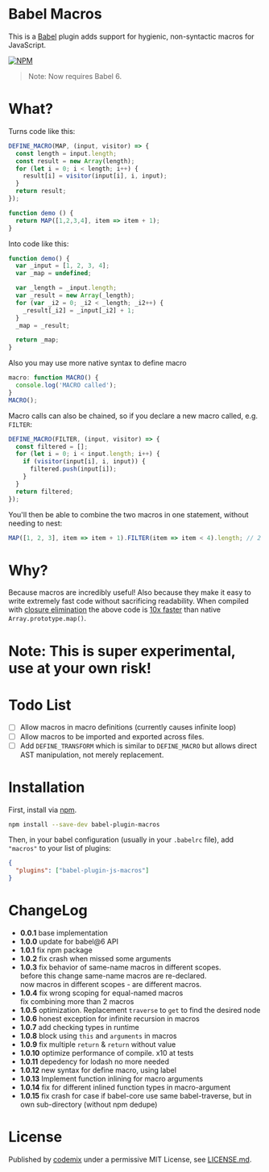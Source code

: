 # Babel Macros

This is a [Babel](https://babeljs.io/) plugin adds support for hygienic, non-syntactic macros for JavaScript.

[![NPM](https://nodei.co/npm-dl/babel-plugin-js-macros.png?months=1)](https://nodei.co/npm/babel-plugin-js-macros/)

> Note: Now requires Babel 6.

# What?

Turns code like this:
```js
DEFINE_MACRO(MAP, (input, visitor) => {
  const length = input.length;
  const result = new Array(length);
  for (let i = 0; i < length; i++) {
    result[i] = visitor(input[i], i, input);
  }
  return result;
});

function demo () {
  return MAP([1,2,3,4], item => item + 1);
}
```
Into code like this:
```js
function demo() {
  var _input = [1, 2, 3, 4];
  var _map = undefined;

  var _length = _input.length;
  var _result = new Array(_length);
  for (var _i2 = 0; _i2 < _length; _i2++) {
    _result[_i2] = _input[_i2] + 1;
  }
  _map = _result;

  return _map;
}
```

Also you may use more native syntax to define macro
```js
macro: function MACRO() {
  console.log('MACRO called');
}
MACRO();
```

Macro calls can also be chained, so if you declare a new macro called, e.g. `FILTER`:

```js
DEFINE_MACRO(FILTER, (input, visitor) => {
  const filtered = [];
  for (let i = 0; i < input.length; i++) {
    if (visitor(input[i], i, input)) {
      filtered.push(input[i]);
    }
  }
  return filtered;
});
```

You'll then be able to combine the two macros in one statement, without needing to nest:
```js
MAP([1, 2, 3], item => item + 1).FILTER(item => item < 4).length; // 2
```

# Why?

Because macros are incredibly useful! Also because they make it easy to write extremely fast code without sacrificing readability. When compiled with [closure elimination](https://github.com/codemix/babel-plugin-closure-elimination) the above code is [10x faster](http://jsperf.com/macros-vs-functions) than native `Array.prototype.map()`.

# Note: This is super experimental, use at your own risk!

# Todo List

- [ ] Allow macros in macro definitions (currently causes infinite loop)
- [ ] Allow macros to be imported and exported across files.
- [ ] Add `DEFINE_TRANSFORM` which is similar to `DEFINE_MACRO` but allows direct AST manipulation, not merely replacement.

# Installation

First, install via [npm](https://npmjs.org/package/babel-plugin-macros).
```sh
npm install --save-dev babel-plugin-macros
```
Then, in your babel configuration (usually in your `.babelrc` file), add `"macros"` to your list of plugins:
```json
{
  "plugins": ["babel-plugin-js-macros"]
}
```

# ChangeLog
- **0.0.1** base implementation
- **1.0.0** update for babel@6 API
- **1.0.1** fix npm package
- **1.0.2** fix crash when missed some arguments
- **1.0.3** fix behavior of same-name macros in different scopes.  
   before this change same-name macros are re-declared.  
   now macros in different scopes - are different macros.
- **1.0.4** fix wrong scoping for equal-named macros  
fix combining more than 2 macros
- **1.0.5** optimization. Replacement `traverse` to `get` to find the desired node
- **1.0.6** honest exception for infinite recursion in macros
- **1.0.7** add checking types in runtime
- **1.0.8** block using `this` and `arguments` in macros
- **1.0.9** fix multiple `return` & `return` without value
- **1.0.10** optimize performance of compile. x10 at tests 
- **1.0.11** depedency for lodash no more needed 
- **1.0.12** new syntax for define macro, using label 
- **1.0.13** Implement function inlining for macro arguments 
- **1.0.14** fix for different inlined function types in macro-argument 
- **1.0.15** fix crash for case if babel-core use same babel-traverse, but in own sub-directory (without npm dedupe) 

# License

Published by [codemix](http://codemix.com/) under a permissive MIT License, see [LICENSE.md](./LICENSE.md).

